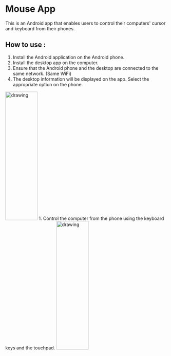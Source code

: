 # Mouse App

This is an Android app that enables users to control their computers' cursor and keyboard from their phones. 

## How to use :
1. Install the Android application on the Android phone.
1. Install the desktop app on the computer.
1. Ensure that the Android phone and the desktop are connected to the same network. (Same WiFi)
1. The desktop information will be displayed on the app. Select the appropriate option on the phone. 
<img src="connected_devices.jpg" alt="drawing" width="100" height="400"/>
1. Control the computer from the phone using the keyboard keys and the touchpad.
<img src="layout.jpg" alt="drawing" width="100" height="400"/>
